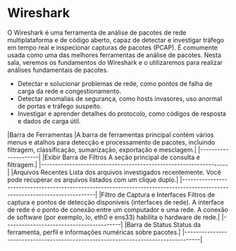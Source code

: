 # Wireshark
O Wireshark é uma ferramenta de análise de pacotes de rede multiplataforma e de código aberto, capaz de detectar e investigar tráfego em tempo real e inspecionar capturas de pacotes (PCAP). É comumente usada como uma das melhores ferramentas de análise de pacotes. Nesta sala, veremos os fundamentos do Wireshark e o utilizaremos para realizar análises fundamentais de pacotes.

* Detectar e solucionar problemas de rede, como pontos de falha de carga da rede e congestionamento.
* Detectar anomalias de segurança, como hosts invasores, uso anormal de portas e tráfego suspeito.
* Investigar e aprender detalhes do protocolo, como códigos de resposta e dados de carga útil.

|Barra de Ferramentas |A barra de ferramentas principal contém vários menus e atalhos para detecção e processamento de pacotes, incluindo filtragem, classificação, sumarização, exportação e mesclagem.|
|---------------------|
|Exibir Barra de Filtros A seção principal de consulta e filtragem.|
|------------------------------------------------------------------|
|Arquivos Recentes Lista dos arquivos investigados recentemente. Você pode recuperar os arquivos listados com um clique duplo.|
|-----------------------------------------------------------------------------------------------------------------------------|
|Filtro de Captura e Interfaces Filtros de captura e pontos de detecção disponíveis (interfaces de rede). A interface de rede é o ponto de conexão entre um computador e uma rede. A conexão de software (por exemplo, lo, eth0 e ens33) habilita o hardware de rede.|
|-----------------------------------------|
|Barra de Status Status da ferramenta, perfil e informações numéricas sobre pacotes.|
|-----------------------------------------------------------------------------------|
